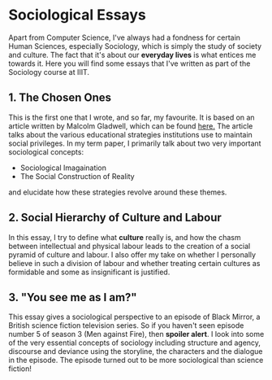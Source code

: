 # Sociological Essays

Apart from Computer Science, I've always had a fondness for certain Human Sciences, especially Sociology, which is simply the study of society and culture.
The fact that it's about our **everyday lives** is what entices me towards it. Here you will find some essays that I've written as part of the Sociology course at IIIT. 

## 1. The Chosen Ones
This is the first one that I wrote, and so far, my favourite. It is based on an article written by Malcolm Gladwell, which can be found [here.](https://www.newyorker.com/magazine/2005/10/10/getting-in)
The article talks about the various educational strategies institutions use to maintain social privileges. In my term paper, I primarily talk about two very important sociological concepts:
* Sociological Imagaination 
* The Social Construction of Reality 

and elucidate how these strategies revolve around these themes. 

## 2. Social Hierarchy of Culture and Labour
In this essay, I try to define what **culture** really is, and how the chasm between intellectual and physical labour leads to the creation of a social pyramid of culture and labour.  I also offer my take on whether I personally believe in such a division of labour and whether treating certain cultures as formidable and some as insignificant is justified.

## 3. "You see me as I am?"

This essay gives a sociological perspective to an episode of Black Mirror, a British science fiction television series. So if you haven't seen episode number 5 of season 3 (Men against Fire), then **spoiler alert**. I look into some of the very essential concepts of sociology including structure and agency, discourse and deviance using the storyline, the characters and the dialogue in the episode. The episode turned out to be more sociological than science fiction! 